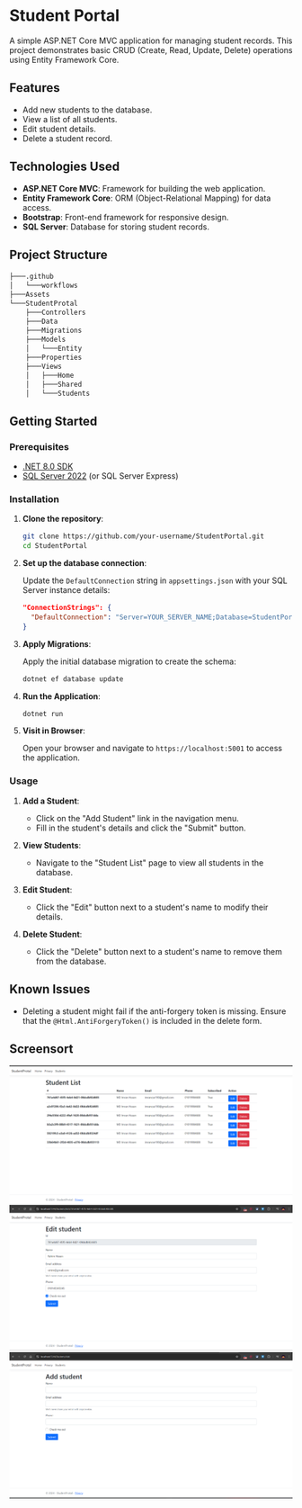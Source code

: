 
# Student Portal

A simple ASP.NET Core MVC application for managing student records. This project demonstrates basic CRUD (Create, Read, Update, Delete) operations using Entity Framework Core.

## Features

- Add new students to the database.
- View a list of all students.
- Edit student details.
- Delete a student record.

## Technologies Used

- **ASP.NET Core MVC**: Framework for building the web application.
- **Entity Framework Core**: ORM (Object-Relational Mapping) for data access.
- **Bootstrap**: Front-end framework for responsive design.
- **SQL Server**: Database for storing student records.

## Project Structure

```plaintext
├───.github
│   └───workflows
├───Assets
└───StudentProtal
    ├───Controllers
    ├───Data
    ├───Migrations
    ├───Models
    │   └───Entity
    ├───Properties
    ├───Views
    │   ├───Home
    │   ├───Shared
    │   └───Students
```

## Getting Started

### Prerequisites

- [.NET 8.0 SDK](https://dotnet.microsoft.com/download/dotnet/8.0)
- [SQL Server 2022](https://www.microsoft.com/en-us/sql-server/sql-server-downloads) (or SQL Server Express)

### Installation

1. **Clone the repository**:

   ```bash
   git clone https://github.com/your-username/StudentPortal.git
   cd StudentPortal
   ```

2. **Set up the database connection**:

   Update the `DefaultConnection` string in `appsettings.json` with your SQL Server instance details:

   ```json
   "ConnectionStrings": {
     "DefaultConnection": "Server=YOUR_SERVER_NAME;Database=StudentPortalDb;Trusted_Connection=True;MultipleActiveResultSets=true"
   }
   ```

3. **Apply Migrations**:

   Apply the initial database migration to create the schema:

   ```bash
   dotnet ef database update
   ```

4. **Run the Application**:

   ```bash
   dotnet run
   ```

5. **Visit in Browser**:

   Open your browser and navigate to `https://localhost:5001` to access the application.

### Usage

1. **Add a Student**:

   - Click on the "Add Student" link in the navigation menu.
   - Fill in the student's details and click the "Submit" button.

2. **View Students**:

   - Navigate to the "Student List" page to view all students in the database.

3. **Edit Student**:

   - Click the "Edit" button next to a student's name to modify their details.

4. **Delete Student**:

   - Click the "Delete" button next to a student's name to remove them from the database.

## Known Issues

- Deleting a student might fail if the anti-forgery token is missing. Ensure that the `@Html.AntiForgeryToken()` is included in the delete form.

## Screensort

![alt text](assets/image.png)
![alt text](assets/image-2.png)
![alt text](assets/image-1.png)